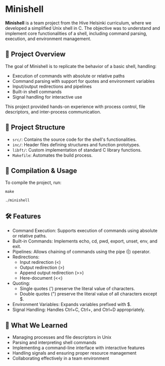 # Minishell

**Minishell** is a team project from the Hive Helsinki curriculum, where we developed a simplified Unix shell in C. The objective was to understand and implement core functionalities of a shell, including command parsing, execution, and environment management.

## 🚀 Project Overview

The goal of Minishell is to replicate the behavior of a basic shell, handling:

- Execution of commands with absolute or relative paths
- Command parsing with support for quotes and environment variables
- Input/output redirections and pipelines
- Built-in shell commands
- Signal handling for interactive use

This project provided hands-on experience with process control, file descriptors, and inter-process communication.

## 📁 Project Structure

- `src/`: Contains the source code for the shell's functionalities.
- `inc/`: Header files defining structures and function prototypes.
- `libft/`: Custom implementation of standard C library functions.
- `Makefile`: Automates the build process.

## 🔧 Compilation & Usage

To compile the project, run:

`make`

`./minishell`

## 🛠️ Features

- Command Execution: Supports execution of commands using absolute or relative paths.
- Built-in Commands: Implements echo, cd, pwd, export, unset, env, and exit.
- Pipelines: Allows chaining of commands using the pipe (|) operator.
- Redirections:
  - Input redirection (<)
  - Output redirection (>)
  - Append output redirection (>>)
  - Here-document (<<)
- Quoting:
  - Single quotes (') preserve the literal value of characters.
  - Double quotes (") preserve the literal value of all characters except $.
- Environment Variables: Expands variables prefixed with $.
- Signal Handling: Handles Ctrl+C, Ctrl+\, and Ctrl+D appropriately.

## 🧠 What We Learned

- Managing processes and file descriptors in Unix
- Parsing and interpreting shell commands
- Implementing a command-line interface with interactive features
- Handling signals and ensuring proper resource management
- Collaborating effectively in a team environment

